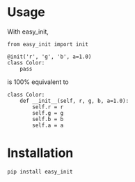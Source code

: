 # Usage
With easy_init,
```
from easy_init import init

@init('r', 'g', 'b', a=1.0)
class Color:
    pass
```
is 100% equivalent to
```
class Color:
    def __init__(self, r, g, b, a=1.0):
        self.r = r
        self.g = g
        self.b = b
        self.a = a
```

# Installation
`pip install easy_init`
